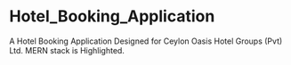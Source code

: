 # Hotel_Booking_Application
A Hotel Booking Application Designed for Ceylon Oasis Hotel Groups (Pvt) Ltd. MERN stack is Highlighted.
